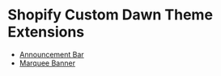 # Shopify Custom Dawn Theme Extensions

- [Announcement Bar](./announcement-bar/)
- [Marquee Banner](./marquee-banner/)
